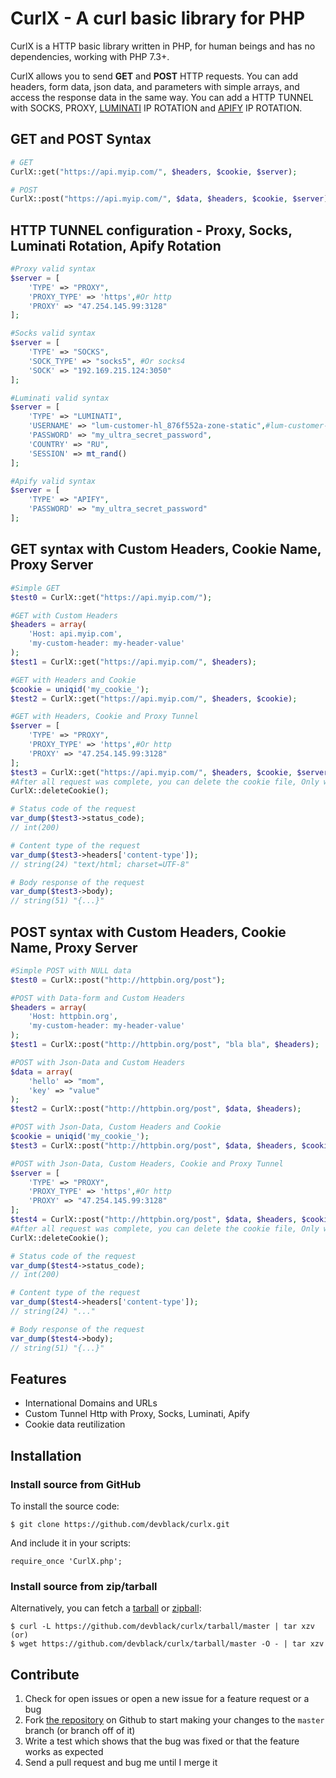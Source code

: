 CurlX - A curl basic library for PHP
================

CurlX is a HTTP basic library written in PHP, for human beings and has no dependencies, working with PHP 7.3+.

CurlX allows you to send **GET** and **POST** HTTP requests. You can add headers, form data, json data,
and parameters with simple arrays, and access the response data in the same way. You can add a HTTP TUNNEL with SOCKS, PROXY, [LUMINATI][] IP ROTATION and [APIFY][] IP ROTATION.

[LUMINATI]: https://luminati.io
[APIFY]: https://apify.com

GET and POST Syntax
--------

```php
# GET
CurlX::get("https://api.myip.com/", $headers, $cookie, $server);

# POST
CurlX::post("https://api.myip.com/", $data, $headers, $cookie, $server);
```

HTTP TUNNEL configuration - Proxy, Socks, Luminati Rotation, Apify Rotation
--------

```php
#Proxy valid syntax
$server = [
    'TYPE' => "PROXY",
    'PROXY_TYPE' => 'https',#Or http
    'PROXY' => "47.254.145.99:3128"
];

#Socks valid syntax
$server = [
    'TYPE' => "SOCKS",
    'SOCK_TYPE' => "socks5", #Or socks4
    'SOCK' => "192.169.215.124:3050"
];

#Luminati valid syntax
$server = [
    'TYPE' => "LUMINATI",
    'USERNAME' => "lum-customer-hl_876f552a-zone-static",#lum-customer-CUSTOMER-zone-static
    'PASSWORD' => "my_ultra_secret_password",
    'COUNTRY' => "RU",
    'SESSION' => mt_rand()
];

#Apify valid syntax
$server = [
    'TYPE' => "APIFY",
    'PASSWORD' => "my_ultra_secret_password"
];
```

GET syntax with Custom Headers, Cookie Name, Proxy Server
--------

```php
#Simple GET
$test0 = CurlX::get("https://api.myip.com/");

#GET with Custom Headers
$headers = array(
    'Host: api.myip.com',
    'my-custom-header: my-header-value'
);
$test1 = CurlX::get("https://api.myip.com/", $headers);

#GET with Headers and Cookie
$cookie = uniqid('my_cookie_');
$test2 = CurlX::get("https://api.myip.com/", $headers, $cookie);

#GET with Headers, Cookie and Proxy Tunnel
$server = [
    'TYPE' => "PROXY",
    'PROXY_TYPE' => 'https',#Or http
    'PROXY' => "47.254.145.99:3128"
];
$test3 = CurlX::get("https://api.myip.com/", $headers, $cookie, $server);
#After all request was complete, you can delete the cookie file, Only with you use the $cookie parameter.
CurlX::deleteCookie();

# Status code of the request
var_dump($test3->status_code);
// int(200)

# Content type of the request
var_dump($test3->headers['content-type']);
// string(24) "text/html; charset=UTF-8"

# Body response of the request
var_dump($test3->body);
// string(51) "{...}"
```

POST syntax with Custom Headers, Cookie Name, Proxy Server
--------

```php
#Simple POST with NULL data
$test0 = CurlX::post("http://httpbin.org/post");

#POST with Data-form and Custom Headers
$headers = array(
    'Host: httpbin.org',
    'my-custom-header: my-header-value'
);
$test1 = CurlX::post("http://httpbin.org/post", "bla bla", $headers);

#POST with Json-Data and Custom Headers
$data = array(
    'hello' => "mom",
    'key' => "value"
);
$test2 = CurlX::post("http://httpbin.org/post", $data, $headers);

#POST with Json-Data, Custom Headers and Cookie
$cookie = uniqid('my_cookie_');
$test3 = CurlX::post("http://httpbin.org/post", $data, $headers, $cookie);

#POST with Json-Data, Custom Headers, Cookie and Proxy Tunnel
$server = [
    'TYPE' => "PROXY",
    'PROXY_TYPE' => 'https',#Or http
    'PROXY' => "47.254.145.99:3128"
];
$test4 = CurlX::post("http://httpbin.org/post", $data, $headers, $cookie, $server);
#After all request was complete, you can delete the cookie file, Only with you use the $cookie parameter.
CurlX::deleteCookie();

# Status code of the request
var_dump($test4->status_code);
// int(200)

# Content type of the request
var_dump($test4->headers['content-type']);
// string(24) "..."

# Body response of the request
var_dump($test4->body);
// string(51) "{...}"
```

Features
--------

- International Domains and URLs
- Custom Tunnel Http with Proxy, Socks, Luminati, Apify
- Cookie data reutilization


Installation
------------

### Install source from GitHub
To install the source code:

    $ git clone https://github.com/devblack/curlx.git

And include it in your scripts:

    require_once 'CurlX.php';


### Install source from zip/tarball
Alternatively, you can fetch a [tarball][] or [zipball][]:

    $ curl -L https://github.com/devblack/curlx/tarball/master | tar xzv
    (or)
    $ wget https://github.com/devblack/curlx/tarball/master -O - | tar xzv

[tarball]: https://github.com/devblack/curlx/tarball/master
[zipball]: https://github.com/devblack/curlx/zipball/master


Contribute
----------

1. Check for open issues or open a new issue for a feature request or a bug
2. Fork [the repository][] on Github to start making your changes to the
    `master` branch (or branch off of it)
3. Write a test which shows that the bug was fixed or that the feature works as expected
4. Send a pull request and bug me until I merge it

[the repository]: https://github.com/devblack/curlx